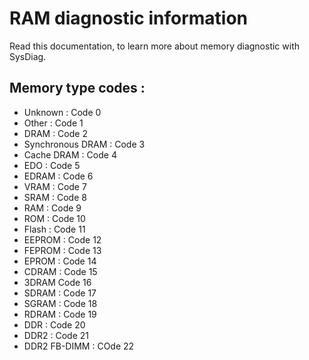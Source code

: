 # RAM diagnostic information
Read this documentation, to learn more about memory diagnostic with SysDiag.

## Memory type codes :

* Unknown : Code 0
* Other : Code 1
* DRAM : Code 2
* Synchronous DRAM : Code 3
* Cache DRAM : Code 4
* EDO : Code 5
* EDRAM : Code 6
* VRAM : Code 7
* SRAM : Code 8
* RAM : Code 9
* ROM : Code 10
* Flash : Code 11
* EEPROM : Code 12
* FEPROM : Code 13
* EPROM : Code 14
* CDRAM : Code 15
* 3DRAM Code 16
* SDRAM : Code 17
* SGRAM : Code 18
* RDRAM : Code 19
* DDR : Code 20
* DDR2 : Code 21
* DDR2 FB-DIMM : COde 22